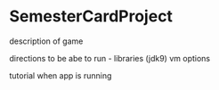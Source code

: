 # SemesterCardProject


description of game

directions to be abe to run - libraries (jdk9) vm options 

tutorial when app is running
